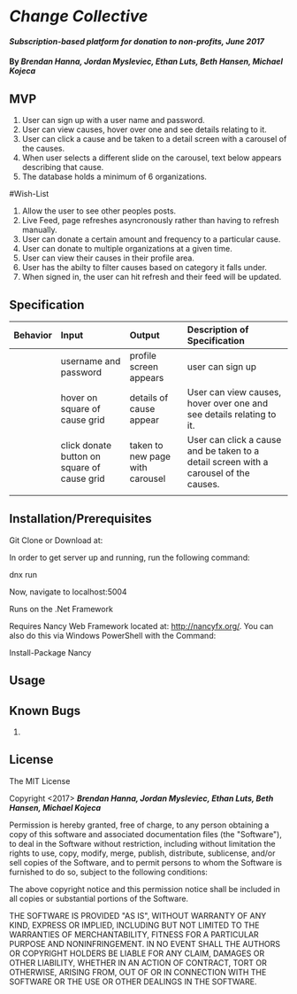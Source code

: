 # _Change Collective_

#### _Subscription-based platform for donation to non-profits, June 2017_

#### By _Brendan Hanna, Jordan Mysleviec, Ethan Luts, Beth Hansen, Michael Kojeca_


## MVP

1. User can sign up with a user name and password.
2. User can view causes, hover over one and see details relating to it.
3. User can click a cause and be taken to a detail screen with a carousel of the causes.
4. When user selects a different slide on the carousel, text below appears describing that cause.
3. The database holds a minimum of 6 organizations.




#Wish-List
1. Allow the user to see other peoples posts.
2. Live Feed, page refreshes asyncronously rather than having to refresh manually.
3. User can donate a certain amount and frequency to a particular cause.
4. User can donate to multiple organizations at a given time.
5. User can view their causes in their profile area.
6. User has the abilty to filter causes based on category it falls under.
7. When signed in, the user can hit refresh and their feed will be updated.


## Specification

| Behavior | Input | Output | Description of Specification |
| :-------------     | :------------- | :------------- | :------------- |
| | username and password | profile screen appears | user can sign up |
| | hover on square of cause grid | details of cause appear | User can view causes, hover over one and see details relating to it. |
| | click donate button on square of cause grid | taken to new page with carousel |  User can click a cause and be taken to a detail screen with a carousel of the causes. |
| | | | |

## Installation/Prerequisites

Git Clone or Download at:

In order to get server up and running, run the following command:

  dnx run

Now, navigate to localhost:5004

Runs on the .Net Framework

Requires Nancy Web Framework located at: http://nancyfx.org/. You can also do this via Windows PowerShell with the Command:

Install-Package Nancy




## Usage


## Known Bugs

1.

## License

The MIT License

Copyright <2017> **_Brendan Hanna, Jordan Mysleviec, Ethan Luts, Beth Hansen, Michael Kojeca_**

Permission is hereby granted, free of charge, to any person obtaining a copy of this software and associated documentation files (the "Software"), to deal in the Software without restriction, including without limitation the rights to use, copy, modify, merge, publish, distribute, sublicense, and/or sell copies of the Software, and to permit persons to whom the Software is furnished to do so, subject to the following conditions:

The above copyright notice and this permission notice shall be included in all copies or substantial portions of the Software.

THE SOFTWARE IS PROVIDED "AS IS", WITHOUT WARRANTY OF ANY KIND, EXPRESS OR IMPLIED, INCLUDING BUT NOT LIMITED TO THE WARRANTIES OF MERCHANTABILITY, FITNESS FOR A PARTICULAR PURPOSE AND NONINFRINGEMENT. IN NO EVENT SHALL THE AUTHORS OR COPYRIGHT HOLDERS BE LIABLE FOR ANY CLAIM, DAMAGES OR OTHER LIABILITY, WHETHER IN AN ACTION OF CONTRACT, TORT OR OTHERWISE, ARISING FROM, OUT OF OR IN CONNECTION WITH THE SOFTWARE OR THE USE OR OTHER DEALINGS IN THE SOFTWARE.
